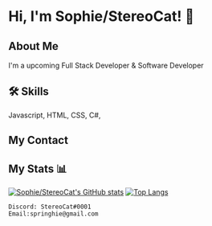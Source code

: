 
# Hi, I'm Sophie/StereoCat! 👋


## About Me
I'm a upcoming Full Stack Developer & Software Developer


## 🛠 Skills
Javascript, HTML, CSS, C#,


## My Contact

## My Stats 📊
[![Sophie/StereoCat's GitHub stats](https://github-readme-stats.vercel.app/api?username=ASL267)](https://github.com/anuraghazra/github-readme-stats)
[![Top Langs](https://github-readme-stats.vercel.app/api/top-langs/?username=ASL267&langs_count=8)](https://github.com/anuraghazra/github-readme-stats)


```
Discord: StereoCat#0001
Email:springhie@gmail.com
